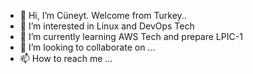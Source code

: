 - 👋 Hi, I’m Cüneyt. Welcome from Turkey..
- 👀 I’m interested in Linux and DevOps Tech
- 🌱 I’m currently learning AWS Tech and prepare LPIC-1
- 💞️ I’m looking to collaborate on ...
- 📫 How to reach me ...

<!---
cuneytcorbaci/cuneytcorbaci is a ✨ special ✨ repository because its `README.md` (this file) appears on your GitHub profile.
You can click the Preview link to take a look at your changes.
--->

